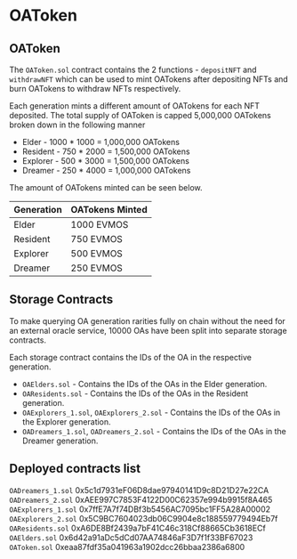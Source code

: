 # OAToken

## OAToken

The `OAToken.sol` contract contains the 2 functions - `depositNFT` and `withdrawNFT` which can be used
to mint OATokens after depositing NFTs and burn OATokens to withdraw NFTs respectively.

Each generation mints a different amount of OATokens for each NFT deposited. 
The total supply of OAToken is capped 5,000,000 OATokens broken down in the following manner

- Elder - 1000 * 1000 = 1,000,000 OATokens
- Resident - 750 * 2000 = 1,500,000 OATokens
- Explorer - 500 * 3000 = 1,500,000 OATokens
- Dreamer - 250 * 4000 = 1,000,000 OATokens

The amount of OATokens minted can be seen below.

| Generation | OATokens Minted |
|------------|-----------------|
| Elder      | 1000 EVMOS      |
| Resident   | 750 EVMOS       |
| Explorer   | 500 EVMOS       |
| Dreamer    | 250 EVMOS       |


## Storage Contracts

To make querying OA generation rarities fully on chain without the need for an external oracle service, 
10000 OAs have been split into separate storage contracts. 

Each storage contract contains the IDs of the OA in the respective generation.

- `OAElders.sol` - Contains the IDs of the OAs in the Elder generation.
- `OAResidents.sol` - Contains the IDs of the OAs in the Resident generation.
- `OAExplorers_1.sol`, `OAExplorers_2.sol` - Contains the IDs of the OAs in the Explorer generation.
- `OADreamers_1.sol`, `OADreamers_2.sol` - Contains the IDs of the OAs in the Dreamer generation.

## Deployed contracts list
`OADreamers_1.sol` 0x5c1d7931eF06D8dae97940141D9c8D21D27e22CA
`OADreamers_2.sol` 0xAEE997C7853F4122D00C62357e994b9915f8A465
`OAExplorers_1.sol` 0x7ffE7A7f74DBf3b5456AC7095bc1FF5A28A00002
`OAExplorers_2.sol` 0x5C9BC7604023db06C9904e8c188559779494Eb7f
`OAResidents.sol` 0xA6DE8Bf2439a7bF41C46c318Cf88665Cb3618ECf
`OAElders.sol` 0x6d42a91aDc5dCd07AA74846aF3D7f1f33BF67023
`OAToken.sol` 0xeaa87fdf35a041963a1902dcc26bbaa2386a6800
